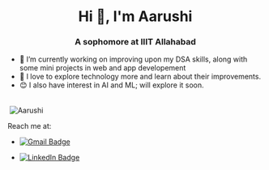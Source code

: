 <h1 align="center">Hi 👋, I'm Aarushi</h1>
<h3 align="center">A sophomore at IIIT Allahabad</h3>

- 🌱 I’m currently working on improving upon my DSA skills, along with some mini projects in web and app developement
- 👯 I  love to explore technology more and learn about their improvements.
- 😊 I also have interest in AI and ML; will explore it soon.
<br></br>

<p>&nbsp;<img align="center" src="https://github-readme-stats.vercel.app/api?username=xxx32&show_icons=true&count_private=true&theme=dark" alt="Aarushi" /></p>
Reach me at:

* [![Gmail Badge](https://img.shields.io/badge/-Gmail-c14438?style=flat-square&logo=Gmail&logoColor=white&link=mailto:IIT2019032@iiita.ac.in)](mailto:IIT2019032@iiita.ac.in)

* [![LinkedIn Badge](https://img.shields.io/badge/-LinkedIn-0077b5?style=flat-square&logo=LinkedIn&logoColor=white&link=https://www.linkedin.com/in/aarushi-a-ba611b196/)](https://www.linkedin.com/in/aarushi-a-ba611b196/)
